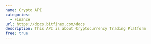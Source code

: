```yaml
---
name: Crypto API
categories:
  - Finance
url: https://docs.bitfinex.com/docs
description: This API is about Cryptocurrency Trading Platform
free: true
---
```

